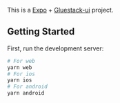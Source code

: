 This is a [Expo](https://github.com/expo/expo) + [Gluestack-ui](https://ui.gluestack.io/) project.

## Getting Started

First, run the development server:

```bash
# For web
yarn web
# For ios
yarn ios
# For android
yarn android
```
